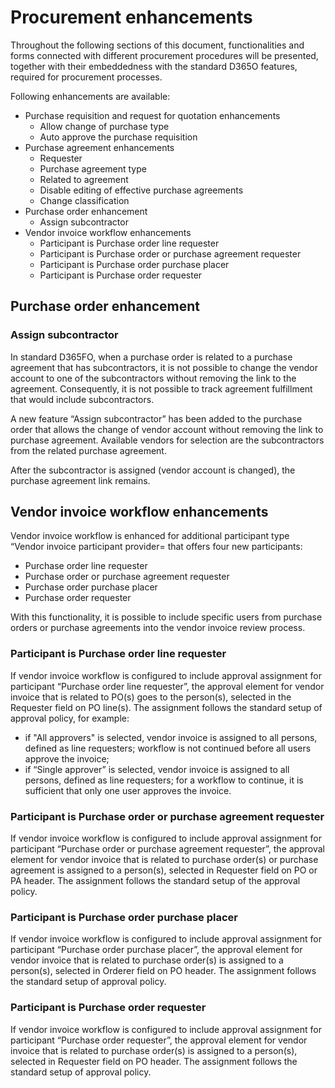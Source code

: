 # Procurement enhancements

Throughout the following sections of this document, functionalities and forms connected with different procurement procedures will be presented, together with their embeddedness with the standard D365O features, required for procurement processes.

Following enhancements are available: 
- Purchase requisition and request for quotation enhancements
  - Allow change of purchase type
  - Auto approve the purchase requisition
 - Purchase agreement enhancements
   - Requester
   - Purchase agreement type
   - Related to agreement
   - Disable editing of effective purchase agreements
   - Change classification
 - Purchase order enhancement
   - Assign subcontractor
- Vendor invoice workflow enhancements
   - Participant is Purchase order line requester
   - Participant is Purchase order or purchase agreement requester
   - Participant is Purchase order purchase placer
   - Participant is Purchase order requester




## Purchase order enhancement

### Assign subcontractor 

In standard D365FO, when a purchase order is related to a purchase agreement that has subcontractors, it is not possible to change the vendor account to one of the subcontractors without removing the link to the agreement. Consequently, it is not possible to track agreement fulfillment that would include subcontractors.
 
A new feature “Assign subcontractor” has been added to the purchase order that allows the change of vendor account without removing the link to purchase agreement. Available vendors for selection are the subcontractors from the related purchase agreement.
 
After the subcontractor is assigned (vendor account is changed), the purchase agreement link remains.
 
## Vendor invoice workflow enhancements

Vendor invoice workflow is enhanced for additional participant type “Vendor invoice participant provider= that offers four new participants:
   - Purchase order line requester
   - Purchase order or purchase agreement requester
   - Purchase order purchase placer
   - Purchase order requester
 
With this functionality, it is possible to include specific users from purchase orders or purchase agreements into the vendor invoice review process. 

### Participant is Purchase order line requester

If vendor invoice workflow is configured to include approval assignment for participant “Purchase order line requester”, the approval element for vendor invoice that is related to PO(s) goes to the person(s), selected in the Requester field on PO line(s). 
The assignment follows the standard setup of approval policy, for example:
   - if "All approvers" is selected, vendor invoice is assigned to all persons, defined as line requesters; workflow is not continued before all users approve the invoice;
   - if “Single approver” is selected, vendor invoice is assigned to all persons, defined as line requesters; for a workflow to continue, it is sufficient that only one user approves the invoice.
 
### Participant is Purchase order or purchase agreement requester

If vendor invoice workflow is configured to include approval assignment for participant “Purchase order or purchase agreement requester”, the approval element for vendor invoice that is related to purchase order(s) or purchase agreement is assigned to a person(s), selected in Requester field on PO or PA header. The assignment follows the standard setup of the approval policy.

### Participant is Purchase order purchase placer

If vendor invoice workflow is configured to include approval assignment for participant “Purchase order purchase placer”, the approval element for vendor invoice that is related to purchase order(s) is assigned to a person(s), selected in Orderer field on PO header. The assignment follows the standard setup of approval policy.
 
### Participant is Purchase order requester

If vendor invoice workflow is configured to include approval assignment for participant “Purchase order requester”, the approval element for vendor invoice that is related to purchase order(s) is assigned to a person(s), selected in Requester field on PO header. The assignment follows the standard setup of approval policy.
 





